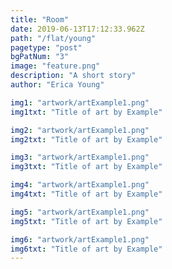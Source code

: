 ```yaml
---
title: "Room"
date: 2019-06-13T17:12:33.962Z
path: "/flat/young"
pagetype: "post"
bgPatNum: "3"
image: "feature.png"
description: "A short story"
author: "Erica Young"

img1: "artwork/artExample1.png"
img1txt: "Title of art by Example"

img2: "artwork/artExample1.png"
img2txt: "Title of art by Example"

img3: "artwork/artExample1.png"
img3txt: "Title of art by Example"

img4: "artwork/artExample1.png"
img4txt: "Title of art by Example"

img5: "artwork/artExample1.png"
img5txt: "Title of art by Example"

img6: "artwork/artExample1.png"
img6txt: "Title of art by Example"
---
```


